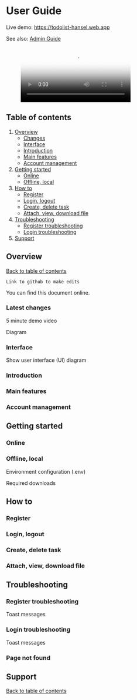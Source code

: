 # User Guide

Live demo: https://todolist-hansel.web.app

See also: [Admin Guide](https://github.com/handshou/todolist/blob/main/README%20ADMIN.md)

<figure class="video_container">
  <video controls="true" allowfullscreen="true" poster="public/userdemo.png">
    <source src="public/userdemo.mp4" type="video/mp4">
  </video>
</figure>

## Table of contents

1. [Overview](#overview)
    - [Changes](#latest-changes)
    - [Interface](#interface)
    - [Introduction](#introduction)
    - [Main features](#main-features)
    - [Account management](#account-management)
1. [Getting started](#getting-started)
   - [Online](#online)
   - [Offline, local](#offline-local)
1. [How to](#how-to)
   - [Register](#register)
   - [Login, logout](#login-logout)
   - [Create, delete task](#create-delete-task)
   - [Attach, view, download file](#attach-view-download-file)
1. [Troubleshooting](#troubleshooting)
   - [Register troubleshooting](#register-troubleshooting)
   - [Login troubleshooting](#login-troubleshooting)
1. [Support](#support)

## Overview

[Back to table of contents](#table-of-contents)

`Link to github to make edits`

You can find this document online.

### Latest changes

5 minute demo video

Diagram

### Interface

Show user interface (UI) diagram

### Introduction

### Main features

### Account management

## Getting started

### Online

### Offline, local

Environment configuration (.env)

Required downloads

## How to

### Register

### Login, logout

### Create, delete task

### Attach, view, download file

## Troubleshooting

### Register troubleshooting

Toast messages

### Login troubleshooting

Toast messages

### Page not found

## Support

[Back to table of contents](#table-of-contents)
